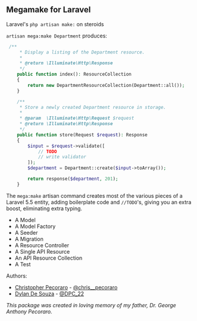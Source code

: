## Megamake for Laravel

Laravel's `php artisan make:` on steroids

`artisan mega:make Department` produces:


```php
 /**
     * Display a listing of the Department resource.
     *
     * @return \Illuminate\Http\Response
     */
    public function index(): ResourceCollection
    {
        return new DepartmentResourceCollection(Department::all());
    }

    /**
     * Store a newly created Department resource in storage.
     *
     * @param  \Illuminate\Http\Request $request
     * @return \Illuminate\Http\Response
     */
    public function store(Request $request): Response
    {
        $input = $request->validate([
            // TODO
            // write validator
        ]);
        $department = Department::create($input->toArray());

        return response($department, 201);
    }

```

The `mega:make` artisan command creates most of the various pieces of a Laravel 5.5 entity, adding boilerplate code and `//TODO`'s, giving you an extra boost, eliminating extra typing.

* A Model
* A Model Factory
* A Seeder
* A Migration
* A Resource Controller
* A Single API Resource
* An API Resource Collection
* A Test

Authors:
* [Christopher Pecoraro](https://github.com/chrispecoraro) - [@chris__pecoraro](https://twitter.com/chris__pecoraro)
* [Dylan De Souza](https://github.com/dylan-dpc) - [@DPC_22](https://twitter.com/dpc_22)

_This package was created in loving memory of my father, Dr. George Anthony Pecoraro._
